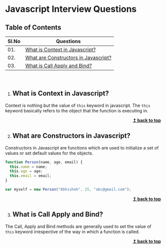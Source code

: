 # Javascript Interview Questions

## Table of Contents

| Sl.No | Questions                                                                      |
| ----- | ------------------------------------------------------------------------------ |
| 01.   | [What is Context in Javascript?](#what-is-context-in-javascript)               |
| 02.   | [What are Constructors in Javascript?](#what-are-constructors-in-javascript) |
| 03.   | [What is Call Apply and Bind?](#what-is-call-apply-and-bind)                 |

<br/>

1. ## What is Context in Javascript?

Context is nothing but the value of `this` keyword in javascript. The `this` keyword basically refers to the object that the function is executing in.

<div align="right">
    <b><a href="#">↥ back to top</a></b>
</div>

2. ## What are Constructors in Javascript?

Constructors in Javascript are functions which are used to initialize a set of values or set default values for the objects.

```js
function Person(name, age, email) {
  this.name = name;
  this.age = age;
  this.email = email;
}

var myself = new Person("Abhishek", 25, "abc@gmail.com");
```

<div align="right">
    <b><a href="#">↥ back to top</a></b>
</div>

3. ## What is Call Apply and Bind?

The Call, Apply and Bind methods are generally used to set the value of `this` keyword irrespective of the way in which a function is called.

<div align="right">
    <b><a href="#">↥ back to top</a></b>
</div>
